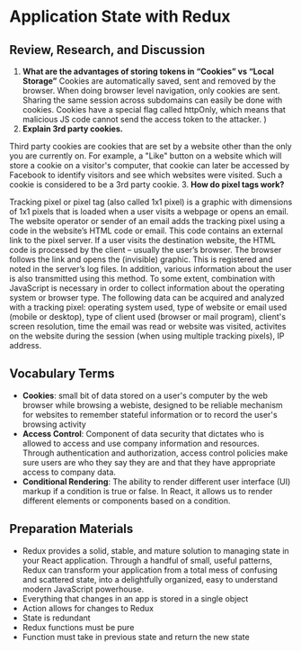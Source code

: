 # Application State with Redux

## Review, Research, and Discussion

1. **What are the advantages of storing tokens in “Cookies” vs “Local Storage”**
Cookies are automatically saved, sent and removed by the browser. When doing browser level navigation, only cookies are sent. Sharing the same session across subdomains can easily be done with cookies. Cookies have a special flag called httpOnly, which means that malicious JS code cannot send the access token to the attacker. )
2. **Explain 3rd party cookies.**

Third party cookies are cookies that are set by a website other than the only you are currently on. For example, a "Like" button on a website which will store a cookie on a visitor's computer, that cookie can later be accessed by Facebook to identify visitors and see which websites were visited. Such a cookie is considered to be a 3rd party cookie.
3. **How do pixel tags work?**

Tracking pixel or pixel tag (also called 1x1 pixel) is a graphic with dimensions of 1x1 pixels that is loaded when a user visits a webpage or opens an email. The website operator or sender of an email adds the tracking pixel using a code in the website’s HTML code or email. This code contains an external link to the pixel server. If a user visits the destination website, the HTML code is processed by the client – usually the user’s browser. The browser follows the link and opens the (invisible) graphic. This is registered and noted in the server’s log files. In addition, various information about the user is also transmitted using this method. To some extent, combination with JavaScript is necessary in order to collect information about the operating system or browser type. The following data can be acquired and analyzed with a tracking pixel: operating system used, type of website or email used (mobile or desktop), type of client used (browser or mail program), client's screen resolution, time the email was read or website was visited, activites on the website during the session (when using multiple tracking pixels), IP address.

## Vocabulary Terms

- **Cookies**: small bit of data stored on a user's computer by the web browser while browsing a webiste, designed to be reliable mechanism for websites to remember stateful information or to record the user's browsing activity
- **Access Control**: Component of data security that dictates who is allowed to access and use company information and resources. Through authentication and authorization, access control policies make sure users are who they say they are and that they have appropriate access to company data.
- **Conditional Rendering**: The ability to render different user interface (UI) markup if a condition is true or false. In React, it allows us to render different elements or components based on a condition.

## Preparation Materials

- Redux provides a solid, stable, and mature solution to managing state in your React application. Through a handful of small, useful patterns, Redux can transform your application from a total mess of confusing and scattered state, into a delightfully organized, easy to understand modern JavaScript powerhouse.
- Everything that changes in an app is stored in a single object
- Action allows for changes to Redux
- State is redundant
- Redux functions must be pure
- Function must take in previous state and return the new state
